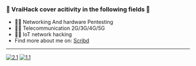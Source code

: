 ### 🎄 VraiHack cover acitivity in the following fields 🎄
- 🐱‍💻 Networking And hardware Pentesting
- 🐱‍💻 Telecommunication 2G/3G/4G/5G
- 🐱‍💻 IoT network hacking
- Find more about me on: [Scribd](https://www.scribd.com/user/282548159/VraiHack)
-------------------------------------------------------------------------------------------------------------------------------
<!-- Actual text -->
[![2.1]][2]  [![1.1]][1]
<!-- Icons -->
[1.1]: https://img.shields.io/badge/Instagram-E4405F?style=for-the-badge&logo=instagram&logoColor=white
[2.1]: https://img.shields.io/badge/LinkedIn-0077B5?style=for-the-badge&logo=linkedin&logoColor=white
<!-- Links to your social media accounts -->
[1]: https://www.instagram.com/vraihack/
[2]: https://www.linkedin.com/in/hassan-profile/





